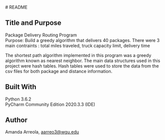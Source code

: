 
﻿# README 

## Title and Purpose
Package Delivery Routing Program <br>
Purpose: Build a greedy algorithm that delivers 40 packages. There were 3 main contraints : total miles traveled, truck capacity limit, delivery time


The shortest path algorithm implemented in this program was a greedy algorithm known as nearest neighbor. The main data structures used in this project were hash tables. Hash tables were used to store the data from the csv files for both package and distance information. 

## Built With
Python 3.6.2 <br>
PyCharm Community Edition 2020.3.3 (IDE)

## Author
Amanda Arreola, aarreo3@wgu.edu
